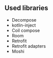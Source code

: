 ## Used libraries
- Decompose 
- kotlin-inject
- Coil compose
- Room
- Retrofit
- Retrofit adapters
- Moshi
